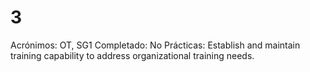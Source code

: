 # 3

Acrónimos: OT, SG1
Completado: No
Prácticas: Establish and maintain training capability to address organizational training needs.